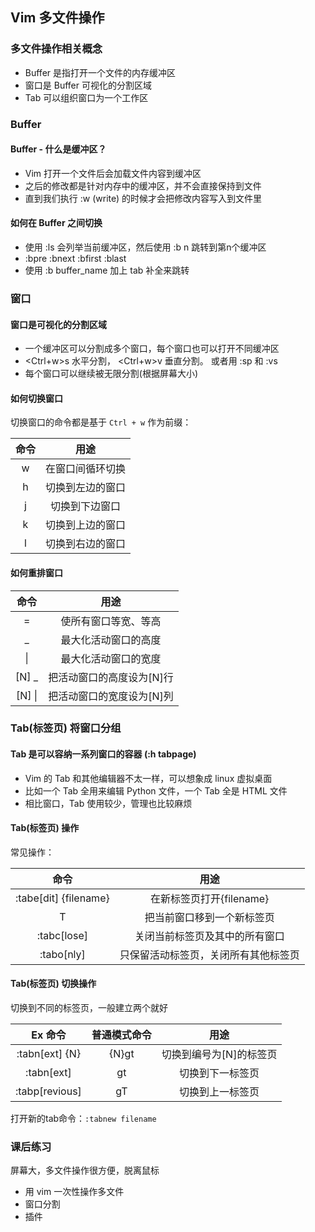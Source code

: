 ## Vim 多文件操作

### 多文件操作相关概念

- Buffer 是指打开一个文件的内存缓冲区
- 窗口是 Buffer 可视化的分割区域
- Tab 可以组织窗口为一个工作区

### Buffer

#### Buffer - 什么是缓冲区？

- Vim 打开一个文件后会加载文件内容到缓冲区
- 之后的修改都是针对内存中的缓冲区，并不会直接保持到文件
- 直到我们执行 :w (write) 的时候才会把修改内容写入到文件里

#### 如何在 Buffer  之间切换

- 使用 :ls 会列举当前缓冲区，然后使用 :b n 跳转到第n个缓冲区
- :bpre  :bnext  :bfirst  :blast
- 使用 :b buffer_name 加上 tab 补全来跳转



### 窗口

#### 窗口是可视化的分割区域

- 一个缓冲区可以分割成多个窗口，每个窗口也可以打开不同缓冲区
- <Ctrl+w>s 水平分割， <Ctrl+w>v 垂直分割。 或者用 :sp 和 :vs
- 每个窗口可以继续被无限分割(根据屏幕大小)

#### 如何切换窗口

切换窗口的命令都是基于 `Ctrl + w` 作为前缀：

|  命令   |       用途       |
| :-----: | :--------------: |
| <C-w> w | 在窗口间循环切换 |
| <C-w> h | 切换到左边的窗口 |
| <C-w> j |  切换到下边窗口  |
| <C-w> k | 切换到上边的窗口 |
| <C-w> l | 切换到右边的窗口 |

#### 如何重排窗口

|    命令     |           用途            |
| :---------: | :-----------------------: |
|   <C-w> =   |   使所有窗口等宽、等高    |
|   <C-w> _   |   最大化活动窗口的高度    |
|  <C-w> \|   |   最大化活动窗口的宽度    |
| [N]<C-w> _  | 把活动窗口的高度设为[N]行 |
| [N]<C-w> \| | 把活动窗口的宽度设为[N]列 |



### Tab(标签页) 将窗口分组

#### Tab 是可以容纳一系列窗口的容器 (:h tabpage)

-  Vim 的 Tab 和其他编辑器不太一样，可以想象成 linux 虚拟桌面
- 比如一个 Tab 全用来编辑 Python 文件，一个 Tab 全是 HTML 文件
- 相比窗口，Tab 使用较少，管理也比较麻烦

#### Tab(标签页) 操作

常见操作：

|         命令          |                 用途                 |
| :-------------------: | :----------------------------------: |
| :tabe[dit] {filename} |       在新标签页打开{filename}       |
|        <C-w> T        |      把当前窗口移到一个新标签页      |
|      :tabc[lose]      |    关闭当前标签页及其中的所有窗口    |
|      :tabo[nly]       | 只保留活动标签页，关闭所有其他标签页 |

#### Tab(标签页) 切换操作

切换到不同的标签页，一般建立两个就好

|    Ex 命令     | 普通模式命令 |          用途           |
| :------------: | :----------: | :---------------------: |
| :tabn[ext] {N} |    {N}gt     | 切换到编号为[N]的标签页 |
|   :tabn[ext]   |      gt      |    切换到下一标签页     |
| :tabp[revious] |      gT      |    切换到上一标签页     |

打开新的tab命令：`:tabnew filename`

### 课后练习

屏幕大，多文件操作很方便，脱离鼠标

- 用 vim  一次性操作多文件
- 窗口分割
- 插件

